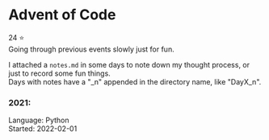 # Advent of Code

24 :star: \
Going through previous events slowly just for fun.

I attached a `notes.md` in some days to note down my thought process, or just to record
some fun things.\
Days with notes have a "_n" appended in the directory name, like "DayX_n".

### 2021:
Language: Python\
Started: 2022-02-01